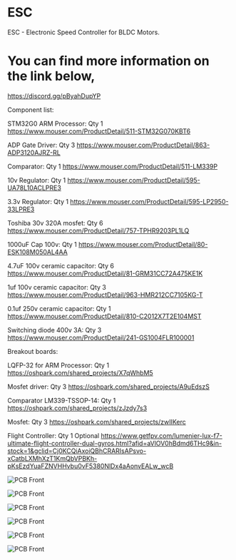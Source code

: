 # ESC
ESC - Electronic Speed Controller for BLDC Motors.

# You can find more information on the link below,
https://discord.gg/pByahDupYP

Component list: 

STM32G0 ARM Processor: Qty 1
https://www.mouser.com/ProductDetail/511-STM32G070KBT6

ADP Gate Driver: Qty 3
https://www.mouser.com/ProductDetail/863-ADP3120AJRZ-RL

Comparator: Qty 1
https://www.mouser.com/ProductDetail/511-LM339P

10v Regulator: Qty 1
https://www.mouser.com/ProductDetail/595-UA78L10ACLPRE3

3.3v Regulator: Qty 1
https://www.mouser.com/ProductDetail/595-LP2950-33LPRE3

Toshiba 30v 320A mosfet: Qty 6
https://www.mouser.com/ProductDetail/757-TPHR9203PL1LQ

1000uF Cap 100v: Qty 1
https://www.mouser.com/ProductDetail/80-ESK108M050AL4AA

4.7uF 100v ceramic capacitor: Qty 6
https://www.mouser.com/ProductDetail/81-GRM31CC72A475KE1K

1uf 100v ceramic capacitor: Qty 3
https://www.mouser.com/ProductDetail/963-HMR212CC7105KG-T

0.1uf 250v ceramic capacitor: Qty 1
https://www.mouser.com/ProductDetail/810-C2012X7T2E104MST

Switching diode 400v 3A: Qty 3
https://www.mouser.com/ProductDetail/241-GS1004FLR100001




Breakout boards:

LQFP-32 for ARM Processor: Qty 1
https://oshpark.com/shared_projects/X7qWhbM5

Mosfet driver: Qty 3
https://oshpark.com/shared_projects/A9uEdszS

Comparator LM339-TSSOP-14: Qty 1
https://oshpark.com/shared_projects/zJzdy7s3


Mosfet: Qty 3
https://oshpark.com/shared_projects/zwIIKerc

Flight Controller: Qty 1 Optional
https://www.getfpv.com/lumenier-lux-f7-ultimate-flight-controller-dual-gyros.html?afid=aVlOV0hBdmd6THc9&in-stock=1&gclid=Cj0KCQiAxoiQBhCRARIsAPsvo-xCatbLXMhXzT1KmQbVPBKh-pKsEzdYuaFZNVHHvbu0vF5380NlDx4aAonvEALw_wcB 

![PCB Front](/images/ESC_v1.1_front_small.jpg "test")

![PCB Front](/images/ESC_v1.1_back_small.jpg)

![PCB Front](/images/Breadboard_small.png)

![PCB Front](/images/schematic.png)

![PCB Front](/images/pcb_top.png)

![PCB Front](/images/pcb_bottom.png)
